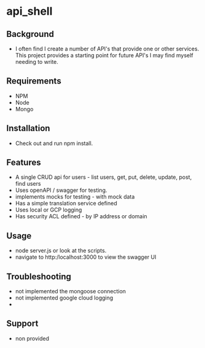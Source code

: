 # api_shell

## Background
- I often find I create a number of API's that provide one or other services. This project provides a starting point for future API's I may find myself needing to write.

## Requirements
- NPM
- Node
- Mongo

## Installation
- Check out and run npm install.

## Features
- A single CRUD api for users - list users, get, put, delete, update, post, find users
- Uses openAPI / swagger for testing.
- implements mocks for testing - with mock data
- Has a simple translation service defined
- Uses local or GCP logging
- Has security ACL defined - by IP address or domain

## Usage
- node server.js or look at the scripts.
- navigate to http:/localhost:3000 to view the swagger UI
  
## Troubleshooting
- not implemented the mongoose connection
- not implemented google cloud logging
- 
## Support
- non provided
  
